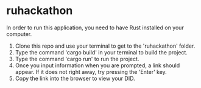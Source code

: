 # ruhackathon

In order to run this application, you need to have Rust installed on your computer.

1) Clone this repo and use your terminal to get to the 'ruhackathon' folder.
2) Type the command 'cargo build' in your terminal to build the project.
3) Type the command 'cargo run' to run the project.
4) Once you input information when you are prompted, a link should appear. If it does not right away, try pressing the 'Enter' key.
5) Copy the link into the browser to view your DID.
